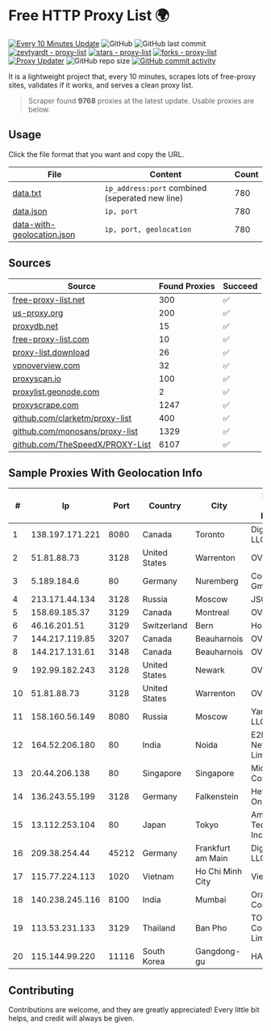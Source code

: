 
# Free HTTP Proxy List 🌍

[![Every 10 Minutes Update](https://github.com/mertguvencli/http-proxy-list/actions/workflows/main.yml/badge.svg?branch=main)](https://github.com/mertguvencli/http-proxy-list/actions/workflows/main.yml)
![GitHub](https://img.shields.io/github/license/mertguvencli/http-proxy-list)
![GitHub last commit](https://img.shields.io/github/last-commit/mertguvencli/http-proxy-list)
[![zevtyardt - proxy-list](https://img.shields.io/static/v1?label=zevtyardt&message=proxy-list&color=blue&logo=github)](https://github.com/zevtyardt/proxy-list "Go to GitHub repo")
[![stars - proxy-list](https://img.shields.io/github/stars/zevtyardt/proxy-list?style=social)](https://github.com/zevtyardt/proxy-list)
[![forks - proxy-list](https://img.shields.io/github/forks/zevtyardt/proxy-list?style=social)](https://github.com/zevtyardt/proxy-list)
[![Proxy Updater](https://github.com/zevtyardt/proxy-list/workflows/Proxy%20Updater/badge.svg)](https://github.com/zevtyardt/proxy-list/actions?query=workflow:"Proxy+Updater")
![GitHub repo size](https://img.shields.io/github/repo-size/zevtyardt/proxy-list)
[![GitHub commit activity](https://img.shields.io/github/commit-activity/m/zevtyardt/proxy-list?logo=commits)](https://github.com/zevtyardt/proxy-list/commits/main)

It is a lightweight project that, every 10 minutes, scrapes lots of free-proxy sites, validates if it works, and serves a clean proxy list.

> Scraper found **9768** proxies at the latest update. Usable proxies are below.

## Usage

Click the file format that you want and copy the URL.

|File|Content|Count|
|----|-------|-----|
|[data.txt](https://raw.githubusercontent.com/mertguvencli/http-proxy-list/main/proxy-list/data.txt)|`ip_address:port` combined (seperated new line)|780|
|[data.json](https://raw.githubusercontent.com/mertguvencli/http-proxy-list/main/proxy-list/data.json)|`ip, port`|780|
|[data-with-geolocation.json](https://raw.githubusercontent.com/mertguvencli/http-proxy-list/main/proxy-list/data-with-geolocation.json)|`ip, port, geolocation`|780|

## Sources

|Source|Found Proxies|Succeed|
|------|-------------|-------|
|[free-proxy-list.net](https://free-proxy-list.net)|300|✅|
|[us-proxy.org](https://www.us-proxy.org)|200|✅|
|[proxydb.net](http://proxydb.net)|15|✅|
|[free-proxy-list.com](https://free-proxy-list.com/?page=&port=&type%5B%5D=http&type%5B%5D=https&up_time=0&search=Search)|10|✅|
|[proxy-list.download](https://www.proxy-list.download/HTTP)|26|✅|
|[vpnoverview.com](https://vpnoverview.com/privacy/anonymous-browsing/free-proxy-servers)|32|✅|
|[proxyscan.io](https://www.proxyscan.io)|100|✅|
|[proxylist.geonode.com](https://proxylist.geonode.com/api/proxy-list?limit=300&page=1&sort_by=lastChecked&sort_type=desc&protocols=http,https)|2|✅|
|[proxyscrape.com](https://api.proxyscrape.com/v2/?request=displayproxies&protocol=http&timeout=10000&country=all&ssl=all&anonymity=all)|1247|✅|
|[github.com/clarketm/proxy-list](https://raw.githubusercontent.com/clarketm/proxy-list/master/proxy-list-raw.txt)|400|✅|
|[github.com/monosans/proxy-list](https://raw.githubusercontent.com/monosans/proxy-list/main/proxies/http.txt)|1329|✅|
|[github.com/TheSpeedX/PROXY-List](https://raw.githubusercontent.com/TheSpeedX/PROXY-List/master/http.txt)|6107|✅|


## Sample Proxies With Geolocation Info

|#|Ip|Port|Country|City|Internet Service Provider|
|-|--|----|-------|----|-------------------------|
|1|138.197.171.221|8080|Canada|Toronto|DigitalOcean, LLC|
|2|51.81.88.73|3128|United States|Warrenton|OVH US LLC|
|3|5.189.184.6|80|Germany|Nuremberg|Contabo GmbH|
|4|213.171.44.134|3128|Russia|Moscow|JSC Comcor|
|5|158.69.185.37|3129|Canada|Montreal|OVH SAS|
|6|46.16.201.51|3129|Switzerland|Bern|Hosteur SA|
|7|144.217.119.85|3207|Canada|Beauharnois|OVH Hosting|
|8|144.217.131.61|3148|Canada|Beauharnois|OVH Hosting|
|9|192.99.182.243|3128|United States|Newark|OVH Hosting|
|10|51.81.88.73|3128|United States|Warrenton|OVH US LLC|
|11|158.160.56.149|8080|Russia|Moscow|Yandex.Cloud LLC|
|12|164.52.206.180|80|India|Noida|E2E Networks Limited|
|13|20.44.206.138|80|Singapore|Singapore|Microsoft Corporation|
|14|136.243.55.199|3128|Germany|Falkenstein|Hetzner Online GmbH|
|15|13.112.253.104|80|Japan|Tokyo|Amazon Technologies Inc|
|16|209.38.254.44|45212|Germany|Frankfurt am Main|DigitalOcean, LLC|
|17|115.77.224.113|1020|Vietnam|Ho Chi Minh City|Viettel Group|
|18|140.238.245.116|8100|India|Mumbai|Oracle Corporation|
|19|113.53.231.133|3129|Thailand|Ban Pho|TOT Public Company Limited|
|20|115.144.99.220|11116|South Korea|Gangdong-gu|HAIonNet|



## Contributing

Contributions are welcome, and they are greatly appreciated! Every
little bit helps, and credit will always be given.

